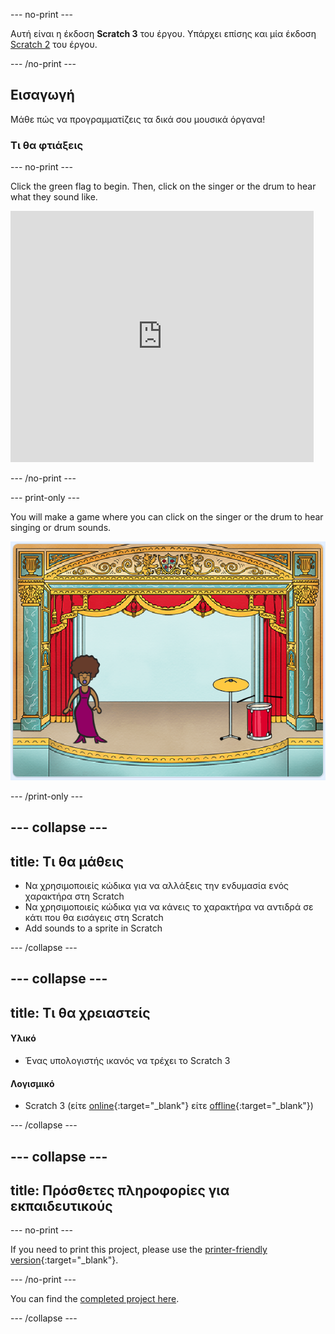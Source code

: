 \--- no-print \---

Αυτή είναι η έκδοση **Scratch 3** του έργου. Υπάρχει επίσης και μία έκδοση [Scratch 2](https://projects.raspberrypi.org/en/projects/rock-band-scratch2) του έργου.

\--- /no-print \---

## Εισαγωγή

Μάθε πώς να προγραμματίζεις τα δικά σου μουσικά όργανα!

### Τι θα φτιάξεις

\--- no-print \---

Click the green flag to begin. Then, click on the singer or the drum to hear what they sound like.

<div class="scratch-preview">
  <iframe allowtransparency="true" width="485" height="402" src="https://scratch.mit.edu/projects/embed/276872220/?autostart=false" frameborder="0" scrolling="no"></iframe>
</div>

\--- /no-print \---

\--- print-only \---

You will make a game where you can click on the singer or the drum to hear singing or drum sounds.

![game screenshot](images/demo.png)

\--- /print-only \---

## \--- collapse \---

## title: Τι θα μάθεις

+ Να χρησιμοποιείς κώδικα για να αλλάξεις την ενδυμασία ενός χαρακτήρα στη Scratch
+ Να χρησιμοποιείς κώδικα για να κάνεις το χαρακτήρα να αντιδρά σε κάτι που θα εισάγεις στη Scratch
+ Add sounds to a sprite in Scratch

\--- /collapse \---

## \--- collapse \---

## title: Τι θα χρειαστείς

#### Υλικό

+ Ένας υπολογιστής ικανός να τρέχει το Scratch 3

#### Λογισμικό

+ Scratch 3 (είτε [online](http://rpf.io/scratchon){:target="_blank"} είτε [offline](http://rpf.io/scratchoff){:target="_blank"})

\--- /collapse \---

## \--- collapse \---

## title: Πρόσθετες πληροφορίες για εκπαιδευτικούς

\--- no-print \---

If you need to print this project, please use the [printer-friendly version](https://projects.raspberrypi.org/en/projects/rock-band/print){:target="_blank"}.

\--- /no-print \---

You can find the [completed project here](http://rpf.io/p/en/rock-band-get).

\--- /collapse \---